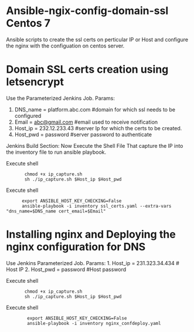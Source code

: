 # Ansible-ngix-config-domain-ssl Centos 7
Ansible scripts to create the ssl certs on perticular IP or Host and configure the nginx with the configuation on centos server. 

# Domain SSL certs creation using letsencrypt
Use the Parameterized Jenkins Job.
 Params:
   1. DNS_name = platform.abc.com   #domain for which ssl needs to be configured 
   2. Email = abc@gmail.com  #email used to receive notification
   3. Host_ip = 232.12.233.43  #server Ip for which the certs to be created.
   4. Host_pwd = password   #server password to authenticate 
   
  
 Jenkins Build Section:
       Now Execute the Shell File That capture the IP into the inventory file to run ansible playbook.
  
  Execute shell
   
           chmod +x ip_capture.sh
           sh ./ip_capture.sh $Host_ip $Host_pwd   
   
   Execute shell
   
          export ANSIBLE_HOST_KEY_CHECKING=False
          ansible-playbook -i inventory ssl_certs.yaml --extra-vars "dns_name=$DNS_name cert_email=$Email"
          
 # Installing nginx and Deploying the nginx configuration for DNS
 Use Jenkins Parameterized Job.
     Params:
     1. Host_ip = 231.323.34.434 # Host IP
     2. Host_pwd = password  #Host password
 
   Execute shell
   
           chmod +x ip_capture.sh
           sh ./ip_capture.sh $Host_ip $Host_pwd  
   
   Execute shell
   
            export ANSIBLE_HOST_KEY_CHECKING=False
            ansible-playbook -i inventory nginx_confdeploy.yaml
